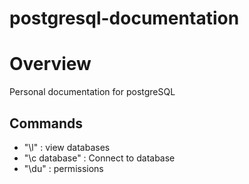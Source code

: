 # **postgresql-documentation**

# Overview
Personal documentation for postgreSQL

## Commands
- "\l" : view databases
- "\c database" : Connect to database
- "\du" : permissions

